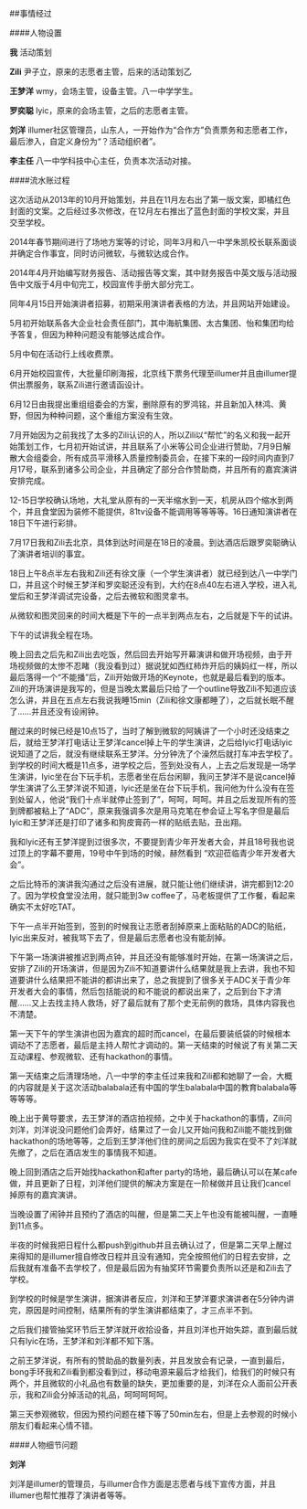 ##事情经过

####人物设置

**我**  		活动策划

**Zili**  	尹子立，原来的志愿者主管，后来的活动策划乙

**王梦洋**  	wmy，会场主管，设备主管。八一中学学生。

**罗奕聪**  	lyic，原来的会场主管，之后的志愿者主管。

**刘洋**  	illumer社区管理员，山东人，一开始作为“合作方”负责票务和志愿者工作，最后渗入，自定义身份为“？活动组织者”。

**李主任**  	八一中学科技中心主任，负责本次活动对接。

####流水账过程

这次活动从2013年的10月开始策划，并且在11月左右出了第一版文案，即橘红色封面的文案。之后经过多次修改，在12月左右推出了蓝色封面的学校文案，并且交至学校。

2014年春节期间进行了场地方案等的讨论，同年3月和八一中学朱凯校长联系面谈并确定合作事宜，同时访问微软，与微软达成合作。

2014年4月开始编写财务报告、活动报告等文案，其中财务报告中英文版与活动报告中文版于4月中旬完工，校园宣传手册大部分完工。

同年4月15日开始演讲者招募，初期采用演讲者表格的方法，并且网站开始建设。

5月初开始联系各大企业社会责任部门，其中海航集团、太古集团、怡和集团均给予答复，但因为种种问题没有能够达成合作。

5月中旬在活动行上线收费票。

6月开始校园宣传，大批量印刷海报，北京线下票务代理至illumer并且由illumer提供出票服务，联系Zili进行邀请函设计。

6月12日由我提出重组组委会的方案，删除原有的罗鸿铭，并且新加入林鸿、黄野，但因为种种问题，这个重组方案没有生效。

7月开始因为之前我找了太多的Zili认识的人，所以Zili以“帮忙”的名义和我一起开始策划工作，七月初开始试讲，并且联系了小米等公司企业进行赞助，7月9日解散大会组委会，所有成员平滑移入质量控制委员会，在接下来的一段时间内直到7月17号，联系到诸多公司企业，并且确定了部分合作赞助商，并且所有的嘉宾演讲安排完成。

12-15日学校确认场地，大礼堂从原有的一天半缩水到一天，机房从四个缩水到两个，并且食堂因为装修不能提供，81tv设备不能调用等等等等。16日通知演讲者在18日下午进行彩排。

7月17日我和Zili去北京，具体到达时间是在18日的凌晨。到达酒店后跟罗奕聪确认了演讲者培训的事宜。

18日上午8点半左右我和Zili还有徐文康（一个学生演讲者）就已经到达八一中学门口，并且这个时候王梦洋和罗奕聪还没有到，大约在8点40左右进入学校，进入礼堂后和王梦洋调试完设备，之后去微软和图灵拿书。

从微软和图灵回来的时间大概是下午的一点半到两点左右，之后就是下午的试讲。

下午的试讲我全程在场。

晚上回去之后先和Zili出去吃饭，然后回去开始写开幕演讲和做开场视频，由于开场视频做的太惨不忍睹（我没看到过）据说犹如西红柿炸开后的姨妈红一样，所以最后落得一个“不能播”后，Zili开始做开场的Keynote，也就是最后看到的版本。Zili的开场演讲是我写的，但是当晚太累最后只给了一个outline导致Zili不知道应该怎么讲，并且在五点左右我说我睡15min（Zili和徐文康都睡了），之后就长眠不醒了……并且还没有设闹钟。

醒过来的时候已经是10点15了，当时了解到微软的阿姨讲了一个小时还没结束之后，就给王梦洋打电话让王梦洋cancel掉上午的学生演讲，之后给lyic打电话lyic说知道了之后，就没有继续联系王梦洋。分分钟洗了个澡然后就打车冲去学校了。到学校的时间大概是11点多，进学校之后，签到处没有人，上去之后发现是一场学生演讲，lyic坐在台下玩手机，志愿者坐在后台闲聊，我问王梦洋不是说cancel掉学生演讲了么王梦洋说不知道，lyic还是坐在台下玩手机，我问他为什么没有在签到处留人，他说“我们十点半就停止签到了”，呵呵，呵呵。并且之后发现所有的签到牌都被粘上了“ADC”，原来我强调多次是用马克笔在参会证上写名字但是最后lyic和王梦洋还是打印了诸多和狗皮膏药一样的贴纸去贴，丑出翔。

我和lyic还有王梦洋提到过很多次，不要提到青少年开发者大会，并且18号我也说过顶上的字幕不要用，19号中午到场的时候，赫然看到 “欢迎莅临青少年开发者大会”。

之后比特币的演讲我沟通过之后没有进展，就只能让他们继续讲，讲完都到12:20了。因为学校食堂没法用，就只能到3w coffee了，马老板提供了工作餐，看起来确实不太好吃TAT。

下午一点半开始签到，签到的时候我让志愿者刮掉原来上面粘贴的ADC的贴纸，lyic出来反对，被我骂下去了，但是最后志愿者也没有能刮掉。

下午第一场演讲被推迟到两点钟，并且还没有能够准时开始，在第一场演讲之后，安排了Zili的开场演讲，但是因为Zili不知道要讲什么结果就是我上去讲，我也不知道要讲什么结果把不能讲的都讲出来了，总之我提到了很多关于ADC关于青少年开发者大会的事情，然后包括能说的和不能说的都说出来了，之后到台下才清醒……又上去找主持人救场，好了最后就有了那个史无前例的救场，具体内容我也不清楚。

第一天下午的学生演讲也因为嘉宾的超时而cancel，在最后要装纸袋的时候根本调动不了志愿者，最后是主持人帮忙才调动的。第一天结束的时候说了有关第二天互动课程、参观微软、还有hackathon的事情。

第一天结束之后清理场地，八一中学的李主任过来我和Zili都和她聊了一会，大概的内容就是关于这次活动balabala还有中国的学生balabala中国的教育balabala等等等等。

晚上出于黄导要求，去王梦洋的酒店拍视频，之中关于hackathon的事情，Zili问刘洋，刘洋说没问题他们会弄好，结果过了一会儿又开始问我和Zili能不能找到做hackathon的场地等等，之后到王梦洋他们住的房间之后因为我实在受不了刘洋就先撤了，之后在酒店发生的事情我不知道。

晚上回到酒店之后开始找hackathon和after party的场地，最后确认可以在某cafe做，并且更新了日程，刘洋他们提供的解决方案是在一阶梯做并且让我们cancel掉原有的嘉宾演讲。

当晚设置了闹钟并且预约了酒店的叫醒，但是第二天上午也没有能被叫醒，一直睡到11点多。

半夜的时候我把日程什么都push到github并且去确认过了，但是第二天早上醒过来得知的是illumer擅自修改日程并且没有通知，完全按照他们的日程去安排，之后我就有准备不去学校了，但是最后因为有抽奖环节需要负责所以还是和Zili去了学校。

到学校的时候是学生演讲，据演讲者反应，刘洋和王梦洋要求演讲者在5分钟内讲完，原因是时间控制，结果所有的学生演讲都结束了，才三点半不到。

之后我们接管抽奖环节后王梦洋就开收拾设备，并且刘洋也开始失踪，直到最后就只有lyic在场，王梦洋和刘洋都不知下落。

之前王梦洋说，有所有的赞助品的数量列表，并且发放会有记录，一直到最后，bong手环我和Zili看到都没看到过，移动电源来最后才给我们，给我们的时候只有两个，并且微软的小礼品也有数量的缺失，更加重要的是，刘洋在众人面前公开表示，我和Zili会分掉活动的礼品，呵呵呵呵呵。

第三天参观微软，但因为预约问题在楼下等了50min左右，但是上去参观的时候小朋友们看起来心情不错。

####人物细节问题

**刘洋**

刘洋是illumer的管理员，与illumer合作方面是志愿者与线下宣传方面，并且illumer也帮忙推荐了演讲者等等。
